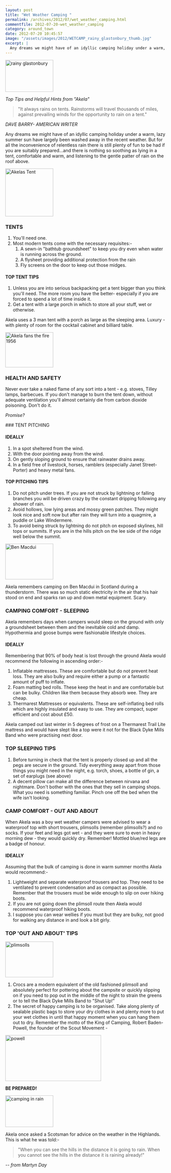 ```yaml
---
layout: post
title: "Wet Weather Camping "
permalink: /archives/2012/07/wet_weather_camping.html
commentfile: 2012-07-20-wet_weather_camping
category: around_town
date: 2012-07-20 10:45:57
image: "/assets/images/2012/WETCAMP_rainy_glastonbury_thumb.jpg"
excerpt: |
  Any dreams we might have of an idyllic camping holiday under a warm, lazy summer sun have largely been washed away in the recent weather. But for all the inconvenience of relentless rain there is still plenty of fun to be had if you are suitably prepared...and there is nothing so soothing as lying in a tent, comfortable and warm, and listening to the gentle patter of rain on the roof above.
---
```


<a href="/assets/images/2012/WETCAMP_rainy_glastonbury.jpg" title="See larger version of - rainy glastonbury"><img src="/assets/images/2012/WETCAMP_rainy_glastonbury_thumb.jpg" width="150" height="100" alt="rainy glastonbury" class="photo right" /></a>

_Top Tips and Helpful Hints from "Akela"_

> "It always rains on tents. Rainstorms will travel thousands of miles, against prevailing winds for the opportunity to rain on a tent."

<cite>DAVE BARRY- AMERICAN WRITER</cite>

Any dreams we might have of an idyllic camping holiday under a warm, lazy summer sun have largely been washed away in the recent weather. But for all the inconvenience of relentless rain there is still plenty of fun to be had if you are suitably prepared...and there is nothing so soothing as lying in a tent, comfortable and warm, and listening to the gentle patter of rain on the roof above.

<a href="/assets/images/2012/WETCAMP_Akelas_Tent.jpg" title="See larger version of - Akelas Tent"><img src="/assets/images/2012/WETCAMP_Akelas_Tent_thumb.jpg" width="150" height="150" alt="Akelas Tent" class="photo right" /></a>

### TENTS

1.  You'll need one.
2.  Most modern tents come with the necessary requisites:-
    1.  A sewn-in "bathtub groundsheet" to keep you dry even when water is running across the ground.
    2.  A flysheet providing additional protection from the rain
    3.  Fly screens on the door to keep out those midges.

#### TOP TENT TIPS

1.  Unless you are into serious backpacking get a tent bigger than you think you'll need. The more room you have the better- especially if you are forced to spend a lot of time inside it.
2.  Get a tent with a large porch in which to store all your stuff, wet or otherwise.

Akela uses a 3 man tent with a porch as large as the sleeping area. Luxury - with plenty of room for the cocktail cabinet and billiard table.

<div markdown="1" class="box">
<a href="/assets/images/2012/WETCAMP_Akela_fans_the_fire_1956.JPG" title="See larger version of - Akela fans the fire 1956"><img src="/assets/images/2012/WETCAMP_Akela_fans_the_fire_1956_thumb.JPG" width="150" height="110" alt="Akela fans the fire 1956" class="photo left" /></a>

### HEALTH AND SAFETY

Never ever take a naked flame of any sort into a tent - e.g. stoves, Tilley lamps, barbecues. If you don't manage to burn the tent down, without adequate ventilation you'll almost certainly die from carbon dioxide poisoning. Don't do it.

_Promise?_

</div>
### TENT PITCHING

#### IDEALLY

1.  In a spot sheltered from the wind.
2.  With the door pointing away from the wind.
3.  On gently sloping ground to ensure that rainwater drains away.
4.  In a field free of livestock, horses, ramblers (especially Janet Street-Porter) and heavy metal fans.

#### TOP PITCHING TIPS

1.  Do not pitch under trees. If you are not struck by lightning or falling branches you will be driven crazy by the constant dripping following any shower of rain.
2.  Avoid hollows, low lying areas and mossy green patches. They might look nice and soft now but after rain they will turn into a quagmire, a puddle or Lake Windermere.
3.  To avoid being struck by lightning do not pitch on exposed skylines, hill tops or summits. If you are in the hills pitch on the lee side of the ridge well below the summit.

<a href="/assets/images/2012/WETCAMP_Ben_Macdui.jpg" title="See larger version of - Ben Macdui"><img src="/assets/images/2012/WETCAMP_Ben_Macdui_thumb.jpg" width="150" height="112" alt="Ben Macdui" class="photo right" /></a>

Akela remembers camping on Ben Macdui in Scotland during a thunderstorm. There was so much static electricity in the air that his hair stood on end and sparks ran up and down metal equipment. Scary.

### CAMPING COMFORT - SLEEPING

Akela remembers days when campers would sleep on the ground with only a groundsheet between them and the inevitable cold and damp. Hypothermia and goose bumps were fashionable lifestyle choices.

#### IDEALLY

Remembering that 90% of body heat is lost through the ground Akela would recommend the following in ascending order:-

1.  Inflatable mattresses. These are comfortable but do not prevent heat loss. They are also bulky and require either a pump or a fantastic amount of puff to inflate.
2.  Foam matting bed rolls. These keep the heat in and are comfortable but can be bulky. Children like them because they absorb wee. They are cheap.
3.  Thermarest Mattresses or equivalents. These are self-inflating bed rolls which are highly insulated and easy to use. They are compact, super efficient and cost about £50.

Akela camped out last winter in 5 degrees of frost on a Thermarest Trail Lite mattress and would have slept like a top were it not for the Black Dyke Mills Band who were practising next door.

### TOP SLEEPING TIPS

1.  Before turning in check that the tent is properly closed up and all the pegs are secure in the ground. Tidy everything away apart from those things you might need in the night, e.g. torch, shoes, a bottle of gin, a set of earplugs (see above)
2.  A decent pillow can make all the difference between nirvana and nightmare. Don't bother with the ones that they sell in camping shops. What you need is something familiar. Pinch one off the bed when the wife isn't looking.

### CAMP COMFORT - OUT AND ABOUT

When Akela was a boy wet weather campers were advised to wear a waterproof top with short trousers, plimsolls (remember plimsolls?) and no socks. If your feet and legs got wet - and they were sure to even in heavy morning dew - they would quickly dry. Remember! Mottled blue/red legs are a badge of honour.

#### IDEALLY

Assuming that the bulk of camping is done in warm summer months Akela would recommend:-

1.  Lightweight and separate waterproof trousers and top. They need to be ventilated to prevent condensation and as compact as possible. Remember that the trousers must be wide enough to slip on over hiking boots.
2.  If you are not going down the plimsoll route then Akela would recommend waterproof hiking boots.
3.  I suppose you can wear wellies if you must but they are bulky, not good for walking any distance in and look a bit girly.

### TOP 'OUT AND ABOUT' TIPS

<a href="/assets/images/2012/WETCAMP_plimsolls.jpg" title="See larger version of - plimsolls"><img src="/assets/images/2012/WETCAMP_plimsolls_thumb.jpg" width="150" height="112" alt="plimsolls" class="photo right" /></a>

1.  Crocs are a modern equivalent of the old fashioned plimsoll and absolutely perfect for pottering about the campsite or quickly slipping on if you need to pop out in the middle of the night to strain the greens or to tell the Black Dyke Mills Band to "Shut Up!"
2.  The secret of happy camping is to be organised. Take along plenty of sealable plastic bags to store your dry clothes in and plenty more to put your wet clothes in until that happy moment when you can hang them out to dry. Remember the motto of the King of Camping, Robert Baden-Powell, the founder of the Scout Movement -

<a href="/assets/images/2012/WETCAMP_baden_powell.png" title="See larger version of - powell"><img src="/assets/images/2012/WETCAMP_baden_powell_thumb.png" width="300" height="144" alt="powell" class="photo center" /></a>

**BE PREPARED!**

<div markdown="1" class="box">
<a href="/assets/images/2012/WETCAMP_camping_in_rain.png" title="See larger version of - camping in rain"><img src="/assets/images/2012/WETCAMP_camping_in_rain_thumb.png" width="150" height="99" alt="camping in rain" class="photo left" /></a>

Akela once asked a Scotsman for advice on the weather in the Highlands. This is what he was told:-

> "When you can see the hills in the distance it is going to rain. When you cannot see the hills in the distance it is raining already!"

</div>
<cite>-- from Martyn Day</cite>

